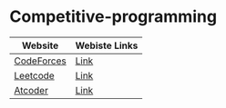 # Competitive-programming


|Website |Webiste Links| 
|--|--|
|[CodeForces](https://github.com/MynkDOOER/Competitive-programming/tree/main/code/Codeforces#questiom)|[Link](https://codeforces.com/)|
|[Leetcode]()|[Link](https://codeforces.com/)|
|[Atcoder]()|[Link](https://codeforces.com/)|
